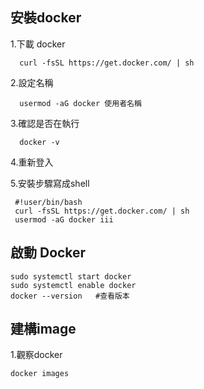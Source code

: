 
安裝docker
-------------
1.下載 docker                                                               

      curl -fsSL https://get.docker.com/ | sh      
      
2.設定名稱

      usermod -aG docker 使用者名稱      

3.確認是否在執行

      docker -v
 
4.重新登入

5.安裝步驟寫成shell
<pre><code> #!user/bin/bash 
 curl -fsSL https://get.docker.com/ | sh
 usermod -aG docker iii </code></pre>


啟動 Docker
-------------
<pre><code>sudo systemctl start docker
sudo systemctl enable docker 
docker --version   #查看版本</code></pre>


建構image
-------------
1.觀察docker
<pre><code>docker images</code></pre>
